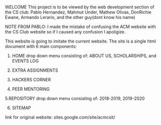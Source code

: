 WELCOME
This project is to be viewed by the web development section of the CS club: Pablo Hernandez, Mahmut Under, Mathew Olivas, DonRichie Ewane, Armando Lerario, and the other guy(dont know his name)

NOTE FROM PABLO:
I made the mistake of confusing the ACM website with the CS Club website so if I caused any confusion I apoligize.

This website is going to imitate the current website. The site is a single html document with 6 main components:

1. HOME drop down menu consisting of: ABOUT US, SCHOLARSHIPS, and EVENTS LOG

2. EXTRA ASSIGNMENTS

3. HACKERS CORNER

4. PEER MENTORING

5.REPOSITORY drop down menu consisting of: 2018-2019, 2019-2020

6. SITEMAP


link for original website:
sites.google.com/site/acmcsit/